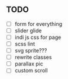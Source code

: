## TODO

- [ ] form for everything
- [ ] slider glide
- [ ] indi js css for page
- [ ] scss lint
- [ ] svg sprite???
- [ ] rewrite classes
- [ ] parallax pic
- [ ] custom scroll